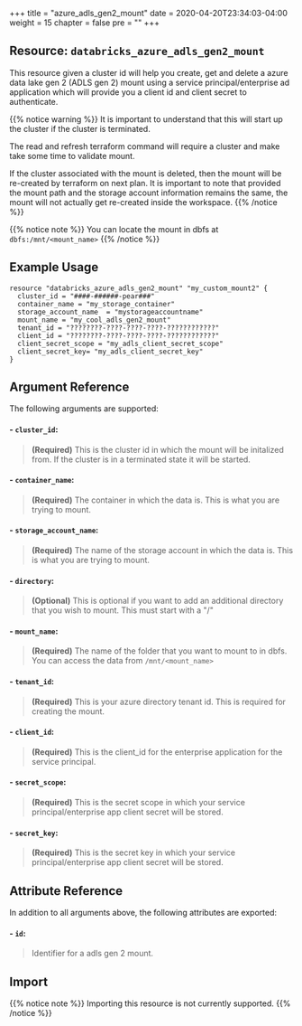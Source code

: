 +++
title = "azure_adls_gen2_mount"
date = 2020-04-20T23:34:03-04:00
weight = 15
chapter = false
pre = ""
+++

## Resource: `databricks_azure_adls_gen2_mount`

This resource given a cluster id will help you create, get and delete a azure data lake gen 2 (ADLS gen 2) mount using a service 
principal/enterprise ad application which will provide you a client id and client secret to authenticate.

{{% notice warning %}}
It is important to understand that this will start up the cluster if the cluster is terminated.

The read and refresh terraform command will require a cluster and make take some time to validate mount.

If the cluster associated with the mount is deleted, then the mount will be re-created by terraform on next plan. It is important to note that provided the mount path and the storage account information remains the same, the mount will not actually get re-created inside the workspace.
{{% /notice %}}

{{% notice note %}}
You can locate the mount in dbfs at `dbfs:/mnt/<mount_name>`
{{% /notice %}}

## Example Usage

```hcl
resource "databricks_azure_adls_gen2_mount" "my_custom_mount2" {
  cluster_id = "####-######-pear###"
  container_name = "my_storage_container"
  storage_account_name  = "mystorageaccountname"
  mount_name = "my_cool_adls_gen2_mount"
  tenant_id = "????????-????-????-????-????????????"
  client_id = "????????-????-????-????-????????????"
  client_secret_scope = "my_adls_client_secret_scope"
  client_secret_key= "my_adls_client_secret_key"
}
```

## Argument Reference

The following arguments are supported:

#### - `cluster_id`:
> **(Required)** This is the cluster id in which the mount will be initalized
from. If the cluster is in a terminated state it will be started.

#### - `container_name`:
> **(Required)** The container in which the data is. This 
is what you are trying to mount.

#### - `storage_account_name`:
> **(Required)** The name of the storage account 
in which the data is. This is what you are trying to mount.

#### - `directory`:
> **(Optional)** This is optional if you want to add an additional 
directory that you wish to mount. This must start with a "/"

#### - `mount_name`:
> **(Required)** The name of the folder that you want to mount to
in dbfs. You can access the data from `/mnt/<mount_name>` 

#### - `tenant_id`:
> **(Required)** This is your azure directory tenant id. This is 
required for creating the mount.

#### - `client_id`:
> **(Required)** This is the client_id for the enterprise application 
for the service principal. 

#### - `secret_scope`:
> **(Required)** This is the secret scope in which 
your service principal/enterprise app client secret will be stored.

#### - `secret_key`:
> **(Required)** This is the secret key in which 
your service principal/enterprise app client secret will be stored.

## Attribute Reference

In addition to all arguments above, the following attributes are exported:

#### - `id`:
> Identifier for a adls gen 2 mount.


## Import

{{% notice note %}}
Importing this resource is not currently supported.
{{% /notice %}}
